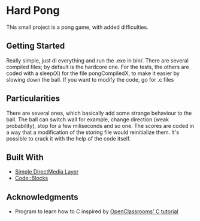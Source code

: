 # Hard Pong

This small project is a pong game, with added difficulties.

## Getting Started

Really simple, just dl everything and run the .exe in bin/. 
There are several compiled files; by default is the hardcore one. For the tests, the others are coded with a sleep(X) for the file pongCompiledX, to make it easier by slowing down the ball.
If you want to modify the code, go for .c files

## Particularities

There are several ones, which basically add some strange behaviour to the ball. The ball can switch wall for example, change direction (weak probability), stop for a few miliseconds and so one.
The scores are coded in a way that a modification of the storing file would reinitialize them. It's possible to crack it with the help of the code itself.

## Built With

* [Simple DirectMedia Layer](https://www.libsdl.org/)
* [Code::Blocks](http://www.codeblocks.org/)

## Acknowledgments

* Program to learn how to C inspired by [OpenClassrooms' C tutorial](https://openclassrooms.com/courses/apprenez-a-programmer-en-c)
